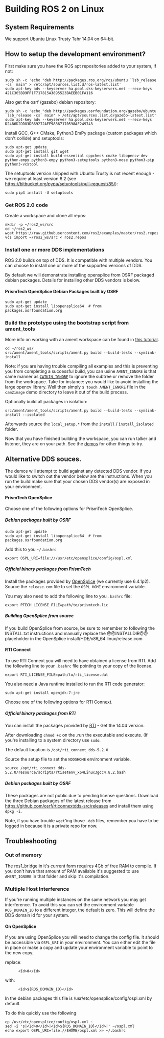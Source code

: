 # Building ROS 2 on Linux

## System Requirements
We support Ubuntu Linux Trusty Tahr 14.04 on 64-bit.

## How to setup the development environment?

First make sure you have the ROS apt repositories added to your system, if not:

```
sudo sh -c 'echo "deb http://packages.ros.org/ros/ubuntu `lsb_release -cs` main" > /etc/apt/sources.list.d/ros-latest.list'
sudo apt-key adv --keyserver ha.pool.sks-keyservers.net --recv-keys 421C365BD9FF1F717815A3895523BAEEB01FA116
```

Also get the osrf (gazebo) debian repository:

```
sudo sh -c 'echo "deb http://packages.osrfoundation.org/gazebo/ubuntu `lsb_release -cs` main" > /etc/apt/sources.list.d/gazebo-latest.list'
sudo apt-key adv --keyserver ha.pool.sks-keyservers.net --recv-keys D2486D2DD83DB69272AFE98867170598AF249743
```

Install GCC, G++ CMake, Python3 EmPy package (custom packages which don't collide) and setuptools:
```
sudo apt-get update
sudo apt-get install git wget
sudo apt-get install build-essential cppcheck cmake libopencv-dev python-empy python3-empy python3-setuptools python3-nose python3-pip python3-vcstool
```

The setuptools version shipped with Ubuntu Trusty is not recent enough - we require at least version 8.2 (see https://bitbucket.org/pypa/setuptools/pull-request/85/):
```
sudo pip3 install -U setuptools
```

### Get ROS 2.0 code

Create a workspace and clone all repos:
```
mkdir -p ~/ros2_ws/src
cd ~/ros2_ws
wget https://raw.githubusercontent.com/ros2/examples/master/ros2.repos
vcs import ~/ros2_ws/src < ros2.repos
```

### Install one or more DDS implementations

ROS 2.0 builds on top of DDS.
It is compatible with multiple vendors.
You can choose to install one or more of the supported versions of DDS.

By default we will demonstrate installing opensplice from OSRF packaged debian packages.
Details for installing other DDS vendors is below.

#### PrismTech OpenSplice Debian Packages built by OSRF

```
sudo apt-get update
sudo apt-get install libopensplice64  # from packages.osrfoundation.org
```


### Build the prototype using the bootstrap script from ament_tools

More info on working with an ament workspace can be found in [this tutorial](Ament-Tutorial).

```
cd ~/ros2_ws/
src/ament/ament_tools/scripts/ament.py build --build-tests --symlink-install
```
Note: if you are having trouble compiling all examples and this is preventing you from completing a successful build, you can usine `AMENT_IGNORE` is that same manner as [`CATKIN_IGNORE`](https://github.com/ros-infrastructure/rep/blob/master/rep-0128.rst) to ignore the subtree or remove the folder from the workspace.
Take for instance: you would like to avoid installing the large opencv library.
Well then simply `$ touch AMENT_IGNORE` file in the `cam2image` demo directory to leave it out of the build process.

Optionally build all packages in isolation:

```
src/ament/ament_tools/scripts/ament.py build --build-tests --symlink-install --isolated
```

Afterwards source the `local_setup.*` from the `install` / `install_isolated` folder.

Now that you have finished building the workspace, you can run talker and listener, they are on your path.
See the [demos](Tutorials) for other things to try.

## Alternative DDS souces.

The demos will attempt to build against any detected DDS vendor. If you would like to switch out the vendor below are the instructions. When you run the build make sure that your chosen DDS vendor(s) are exposed in your environment. 


#### PrismTech OpenSplice

Choose one of the following options for PrismTech OpenSplice.

##### Debian packages built by OSRF

```
sudo apt-get update
sudo apt-get install libopensplice64  # from packages.osrfoundation.org
```

Add this to you `~/.bashrc`
```
export OSPL_URI=file:///usr/etc/opensplice/config/ospl.xml
```

##### Official binary packages from PrismTech

Install the packages provided by [OpenSplice](http://www.prismtech.com/dds-community/software-downloads) (we currently use 6.4.1p2).
Source the `release.com` file to set the `OSPL_HOME` environment variable.

You may also need to add the following line to you `.bashrc` file:
```
export PTECH_LICENSE_FILE=path/to/prismtech.lic
```


##### Building OpenSplice from source

If you build OpenSplice from source, be sure to remember to following the INSTALL.txt instructions and manually replace the @@INSTALLDIR@@ placeholder in the OpenSplice install/HDE/x86_64.linux/release.com

#### RTI Connext

To use RTI Connext you will need to have obtained a license from RTI. 
Add the following line to your `.bashrc` file pointing to your copy of the license.
```
export RTI_LICENSE_FILE=path/to/rti_license.dat
```

You also need a Java runtime installed to run the RTI code generator:

```
sudo apt-get install openjdk-7-jre
```

Choose one of the following options for RTI Connext.

##### Official binary packages from RTI

You can install the packages provided by [RTI](http://www.rti.com/downloads/connext-files.html#DOWNLOAD)  - Get the 14.04 version.  

After downloading `chmod +x` on the .run the executable and execute. (If you're installing to a system directory use `sudo`. 

The default location is `/opt/rti_connext_dds-5.2.0`

Source the setup file to set the `NDDSHOME` environment variable.
```
source /opt/rti_connext_dds-5.2.0/resource/scripts/rtisetenv_x64Linux3gcc4.8.2.bash
```

##### Debian packages built by OSRF

These packages are not public due to pending license questions.
Download the three Debian packages of the latest release from https://github.com/osrf/rticonnextdds-src/releases and install them using `dpkg -i`.

Note, if you have trouble `wget`'ing those `.deb` files, remember you have to be logged in because it is a private repo for now.

## Troubleshooting

### Out of memory

The ros1_bridge in it's current form requires 4Gb of free RAM to compile.
If you don't have that amount of RAM available it's suggested to use `AMENT_IGNORE` in that folder and skip it's compilation.

### Multiple Host Interference

If you're running multiple instances on the same network you may get interference.
To avoid this you can set the environment variable `ROS_DOMAIN_ID` to a different integer, the default is zero.
This will define the DDS domain id for your system.

#### On OpenSplice

If you are using OpenSplice you will need to change the config file.
It should be accessible via `OSPL_URI` in your environment.
You can either edit the file in place or make a copy and update your environment variable to point to the new copy.

replace:
```
      <Id>0</Id>
```
with:
```
      <Id>${ROS_DOMAIN_ID}</Id>
```
In the debian packages this file is /usr/etc/opensplice/config/ospl.xml by default.

To do this quickly use the following
```
cp /usr/etc/opensplice/config/ospl.xml ~
sed -i 's|<Id>0</Id>|<Id>${ROS_DOMAIN_ID}</Id>|' ~/ospl.xml
echo export OSPL_URI=file://$HOME/ospl.xml >> ~/.bashrc
```
